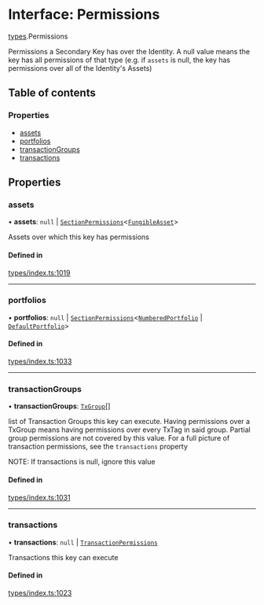 # Interface: Permissions

[types](../wiki/types).Permissions

Permissions a Secondary Key has over the Identity. A null value means the key has
  all permissions of that type (e.g. if `assets` is null, the key has permissions over all
  of the Identity's Assets)

## Table of contents

### Properties

- [assets](../wiki/types.Permissions#assets)
- [portfolios](../wiki/types.Permissions#portfolios)
- [transactionGroups](../wiki/types.Permissions#transactiongroups)
- [transactions](../wiki/types.Permissions#transactions)

## Properties

### assets

• **assets**: ``null`` \| [`SectionPermissions`](../wiki/types.SectionPermissions)<[`FungibleAsset`](../wiki/api.entities.Asset.Fungible.FungibleAsset)\>

Assets over which this key has permissions

#### Defined in

[types/index.ts:1019](https://github.com/PolymeshAssociation/polymesh-sdk/blob/079537ad/src/types/index.ts#L1019)

___

### portfolios

• **portfolios**: ``null`` \| [`SectionPermissions`](../wiki/types.SectionPermissions)<[`NumberedPortfolio`](../wiki/api.entities.NumberedPortfolio.NumberedPortfolio) \| [`DefaultPortfolio`](../wiki/api.entities.DefaultPortfolio.DefaultPortfolio)\>

#### Defined in

[types/index.ts:1033](https://github.com/PolymeshAssociation/polymesh-sdk/blob/079537ad/src/types/index.ts#L1033)

___

### transactionGroups

• **transactionGroups**: [`TxGroup`](../wiki/types.TxGroup)[]

list of Transaction Groups this key can execute. Having permissions over a TxGroup
  means having permissions over every TxTag in said group. Partial group permissions are not
  covered by this value. For a full picture of transaction permissions, see the `transactions` property

NOTE: If transactions is null, ignore this value

#### Defined in

[types/index.ts:1031](https://github.com/PolymeshAssociation/polymesh-sdk/blob/079537ad/src/types/index.ts#L1031)

___

### transactions

• **transactions**: ``null`` \| [`TransactionPermissions`](../wiki/types.TransactionPermissions)

Transactions this key can execute

#### Defined in

[types/index.ts:1023](https://github.com/PolymeshAssociation/polymesh-sdk/blob/079537ad/src/types/index.ts#L1023)
